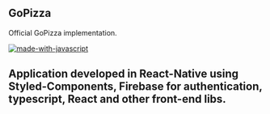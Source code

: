 ## GoPizza

Official GoPizza implementation.

[![made-with-javascript](https://img.shields.io/badge/Made%20with-JavaScript-1f425f.svg)](https://www.javascript.com)


## Application developed in React-Native using Styled-Components, Firebase for authentication, typescript, React and other front-end libs.
